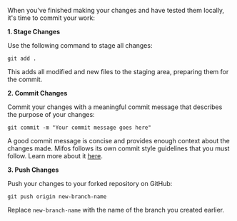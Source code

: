 When you've finished making your changes and have tested them locally, it's time to commit your work:

**1. Stage Changes**

Use the following command to stage all changes:

`git add .`

This adds all modified and new files to the staging area, preparing them for the commit.

**2. Commit Changes**

Commit your changes with a meaningful commit message that describes the purpose of your changes:

`git commit -m "Your commit message goes here"`

A good commit message is concise and provides enough context about the changes made. Mifos follows its own commit style guidelines that you must follow. Learn more about it [here](https://github.com/openMF/mifos-mobile-cn/blob/master/COMMIT_STYLE.md).

**3. Push Changes**

Push your changes to your forked repository on GitHub:

`git push origin new-branch-name`

Replace `new-branch-name` with the name of the branch you created earlier.